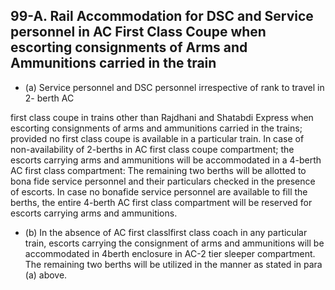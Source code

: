 ## 99-A. Rail Accommodation for DSC and Service personnel in AC First Class Coupe when escorting consignments of Arms and Ammunitions carried in the train

- (a) Service personnel and DSC personnel irrespective of rank to travel in 2- berth AC

first class coupe in trains other than Rajdhani and Shatabdi Express when escorting consignments of arms and ammunitions carried in the trains; provided no first class coupe is available in a particular train. In case of non-availability of 2-berths in AC first class coupe compartment; the escorts carrying arms and ammunitions will be accommodated in a 4-berth AC first class compartment: The remaining two berths will be allotted to bona fide service personnel and their particulars checked in the presence of escorts. In case no bonafide service personnel are available to fill the berths, the entire 4-berth AC first class compartment will be reserved for escorts carrying arms and ammunitions.

- (b) In the absence of AC first classlfirst class coach in any particular train, escorts carrying the consignment of arms and ammunitions will be accommodated in 4berth enclosure in AC-2 tier sleeper compartment. The remaining two berths will be utilized in the manner as stated in para (a) above.
